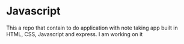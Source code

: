 # Javascript

This a repo that contain to do application with note taking app built in HTML, CSS, Javascript and express. I am working on it
